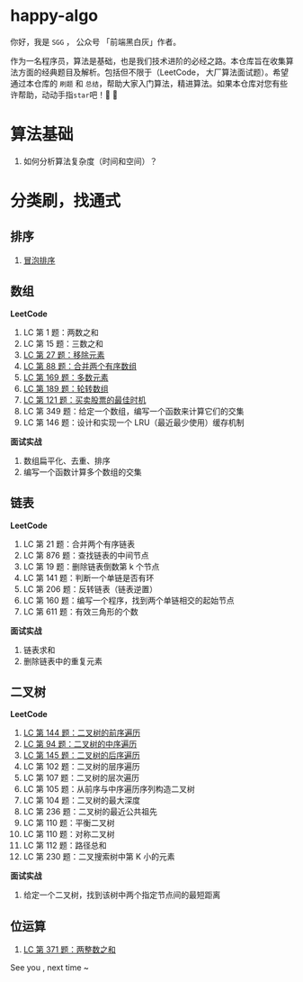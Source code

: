 # happy-algo

你好，我是 `SGG` ， 公众号 「前端黑白灰」作者。

作为一名程序员，算法是基础，也是我们技术进阶的必经之路。本仓库旨在收集算法方面的经典题目及解析。包括但不限于（LeetCode， 大厂算法面试题）。希望通过本仓库的 `刷题` 和 `总结`，帮助大家入门算法，精进算法。如果本仓库对您有些许帮助，动动手指`star`吧！💪 🚀

# 算法基础

1. 如何分析算法复杂度（时间和空间）？

# 分类刷，找通式

## 排序

1. [冒泡排序](https://gist.github.com/sggmico/2ddc3c6727df61f1e3503d2d0fdfaba1)
<!-- 2. [选择排序](https://github.com/sggmico/happy-algo/blob/master/sort/%E9%80%89%E6%8B%A9%E6%8E%92%E5%BA%8F.js)
2. **[快速排序](https://github.com/sggmico/happy-algo/blob/master/sort/%E5%BF%AB%E9%80%9F%E6%8E%92%E5%BA%8F.js)** -->

## 数组

**LeetCode**

1. LC 第 1 题：两数之和
2. LC 第 15 题：三数之和
3. [LC 第 27 题：移除元素](https://leetcode.cn/problems/remove-element/description/)
4. [LC 第 88 题：合并两个有序数组](https://github.com/sggmico/happy-algo/issues/2)
5. [LC 第 169 题：多数元素](https://leetcode.cn/problems/majority-element/description/)
6. [LC 第 189 题：轮转数组](https://leetcode.cn/problems/rotate-array/description/)
7. [LC 第 121 题：买卖股票的最佳时机](https://leetcode.cn/problems/best-time-to-buy-and-sell-stock/description/)
8. LC 第 349 题：给定一个数组，编写一个函数来计算它们的交集
9. LC 第 146 题：设计和实现一个 LRU（最近最少使用）缓存机制

**面试实战**

1. 数组扁平化、去重、排序
2. 编写一个函数计算多个数组的交集

## 链表

**LeetCode**

1. LC 第 21 题：合并两个有序链表
2. LC 第 876 题：查找链表的中间节点
3. LC 第 19 题：删除链表倒数第 k 个节点
4. LC 第 141 题：判断一个单链是否有环
5. LC 第 206 题：反转链表（链表逆置）
6. LC 第 160 题：编写一个程序，找到两个单链相交的起始节点
7. LC 第 611 题：有效三角形的个数

**面试实战**

1. 链表求和
2. 删除链表中的重复元素

## 二叉树

**LeetCode**

1. [LC 第 144 题：二叉树的前序遍历](https://github.com/sggmico/happy-algo/issues/3)
2. [LC 第 94 题：二叉树的中序遍历](https://github.com/sggmico/happy-algo/issues/4)
3. [LC 第 145 题：二叉树的后序遍历](https://github.com/sggmico/happy-algo/issues/5)
4. LC 第 102 题：二叉树的层序遍历
5. LC 第 107 题：二叉树的层次遍历
6. LC 第 105 题：从前序与中序遍历序列构造二叉树
7. LC 第 104 题：二叉树的最大深度
8. LC 第 236 题：二叉树的最近公共祖先
9. LC 第 110 题：平衡二叉树
10. LC 第 110 题：对称二叉树
11. LC 第 112 题：路径总和
12. LC 第 230 题：二叉搜索树中第 K 小的元素

**面试实战**

1. 给定一个二叉树，找到该树中两个指定节点间的最短距离

## 位运算

1. [LC 第 371 题：两整数之和](https://github.com/sggmico/happy-algo/issues/1)

See you , next time ~
